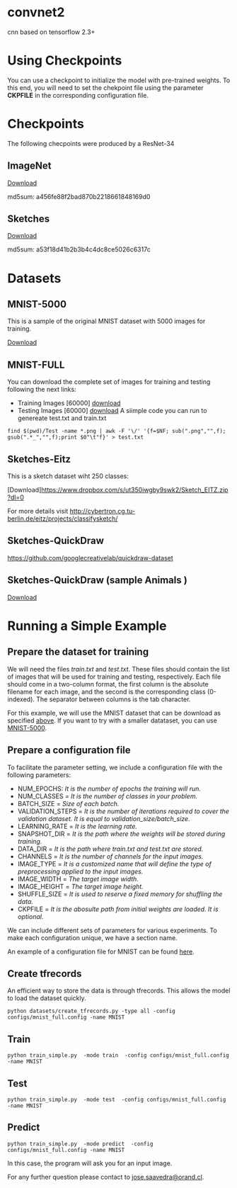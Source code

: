 # convnet2
cnn based on tensorflow 2.3+
# Using Checkpoints
You can use a checkpoint to initialize the model with pre-trained weights. To this end, you will need  to set the chekpoint file using the parameter **CKPFILE** in the corresponding configuration file.
# Checkpoints 
The following checpoints were produced by a ResNet-34
## ImageNet
[Download](https://www.dropbox.com/s/ea61crvnckf96ez/imagenet_045.h5)

md5sum: a456fe88f2bad870b2218661848169d0  

## Sketches

[Download](https://www.dropbox.com/s/kb443ulitvipixy/sketch_050.h5)

md5sum: a53f18d41b2b3b4c4dc8ce5026c6317c
<a name="datasets"></a>
# Datasets
<a name="mnist5000"></a>
## MNIST-5000
This is a sample of the original MNIST dataset with 5000 images for training.

[Download](https://www.dropbox.com/s/abi61g7adjdbmih/MNIST-5000.zip)
## MNIST-FULL
You can download the complete set of images for training and testing following the next links:
- Training Images [60000] [download](https://www.dropbox.com/s/6lmn4fre326cty2/mnist_test.gzip)
- Testing Images [60000]  [download](https://www.dropbox.com/s/knvoss1iukj42pk/mnist_train.gzip)
A siimple code you can run to genereate test.txt and train.txt
```
find $(pwd)/Test -name *.png | awk -F '\/' '{f=$NF; sub(".png","",f); gsub(".*_","",f);print $0"\t"f}' > test.txt
```
## Sketches-Eitz
This is a sketch dataset wiht 250 classes:

[Download]https://www.dropbox.com/s/ut350iwgby9swk2/Sketch_EITZ.zip?dl=0

For more details visit http://cybertron.cg.tu-berlin.de/eitz/projects/classifysketch/
## Sketches-QuickDraw
https://github.com/googlecreativelab/quickdraw-dataset
## Sketches-QuickDraw (sample Animals )
[Download](https://www.dropbox.com/sh/hsqjv0kd13xda3g/AABYkVk0ruG85s4aL4C1nDKaa)

# Running a Simple Example
## Prepare the dataset for training

We will need the files *train.txt* and *test.txt*. These files should contain the list of images that will be used for training and testing, respectively. Each file should come in a two-column format, the first column is the absolute filename for each image, and the second is the corresponding class (0-indexed). The separator between columns is the tab character.

For this example, we will use the MNIST dataset that can be download as specified [above](#datasets). If you want to try with a smaller datataset, you can use [MNIST-5000](#mnist5000).

## Prepare a configuration file

To facilitate the parameter setting, we include a configuration file with the following parameters:
- NUM_EPOCHS: *It is the number of epochs the training will run.*
- NUM_CLASSES = *It is the number of classes in your problem.*
- BATCH_SIZE = *Size of each batch.*
- VALIDATION_STEPS = *It is the number of iterations required to cover the validation dataset. It is equal to validation_size/batch_size.*
- LEARNING_RATE = *It is the learning rate.*
- SNAPSHOT_DIR = *It is the path where the weights will be stored during training.*
- DATA_DIR = *It is the path where train.txt and test.txt are stored.*
- CHANNELS = *It is the number of channels for the input images.*
- IMAGE_TYPE = *It is a customized name that will define the type of preprocessing applied to the input images.*
- IMAGE_WIDTH = *The target image width.*
- IMAGE_HEIGHT = *The target image height.*
- SHUFFLE_SIZE = *It is used to reserve a fixed memory for shuffling the data.*
- CKPFILE = *It is the abosulte path from initial weights are loaded. It is optional.*

We can include different sets of parameters for various experiments. To make each configuration unique, we have a section name.

An example of a configuration file for MNIST can be found [here](configs/mnist_full.config). 

## Create tfrecords 
An efficient way to store the data is through tfrecords. This allows the model to load the dataset quickly. 
```
python datasets/create_tfrecords.py -type all -config configs/mnist_full.config -name MNIST
```
## Train
```
python train_simple.py  -mode train  -config configs/mnist_full.config -name MNIST
```
## Test
```
python train_simple.py  -mode test  -config configs/mnist_full.config -name MNIST
```
## Predict
```
python train_simple.py  -mode predict  -config configs/mnist_full.config -name MNIST
```
In this case, the program will ask you for an input image.

For any further question please contact to jose.saavedra@orand.cl.
